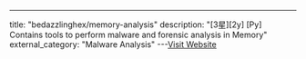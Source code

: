 ---
title: "bedazzlinghex/memory-analysis"
description: "[3星][2y] [Py]  Contains tools to perform malware and forensic analysis in Memory"
external_category: "Malware Analysis"
---[Visit Website](https://github.com/bedazzlinghex/memory-analysis)

